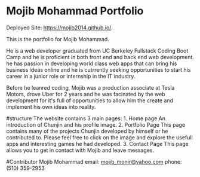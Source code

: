 # Mojib Mohammad Portfolio

Deployed Site: https://mojib2014.github.io/.

This is the portfolio for Mojib Mohammad.

He is a web developer graduated from UC Berkeley Fullstack Coding Boot Camp and he is proficient in both front end and back end web development. he has passion in developing world class web apps that can bring his business ideas online and he is cutrrently seeking opportunities to start his career in a junior role or internship in the IT industry.  

Before he leanred coding, Mojib was a production associate at Tesla Motors, drove Uber for 2 years and he was facinated by the web development for it's full of opportunities to allow him the create and implement his own ideas into reality.  

#structure
The website contains 3 main pages: 
    1. Home page 
        An introduction of Chunjin and his profile image.
    2. Portfolio Page
        This page contains many of the projects Chunjin developed by himself or he contributed to. Please feel free to click on the image and explore the usefull apps and interesting games he had developed.
    3. Contact Page
        This page allows you to get in contact with Mojib and leave messages.

#Contributor
Mojib Mohammad 
email: mojib_monir@yahoo.com
phone: (510) 359-2953




